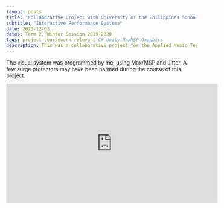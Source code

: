 ```yaml
---
layout: posts
title: "Collaborative Project with University of the Philippines School of Muusic"
subtitle: "Interactive Performance Systems"
date: 2023-12-03
dates: Term 2, Winter Session 2019-2020
tags: project coursework relevant C# Unity MaxMSP Graphics
description: This was a collaborative project for the Applied Music Technology core course "Interactive Performance Systems." This piece tells the story of the Filipino creation myth and is underscored by reactive audio and visuals. The movements of the dancers were linked to both the sound and the graphics throuugh accelerometers placed on various limbs.
---
```


The visual system was programmed by me, using Max/MSP and Jitter.
A few surge protectors may have been harmed during the course of this project.

<iframe width="560" height="315" src="https://www.youtube.com/embed/OxNTERebEtQ?si=9gVDUY5KW1mba_I2" title="YouTube video player" frameborder="0" allow="accelerometer; autoplay; clipboard-write; encrypted-media; gyroscope; picture-in-picture; web-share" allowfullscreen></iframe>
